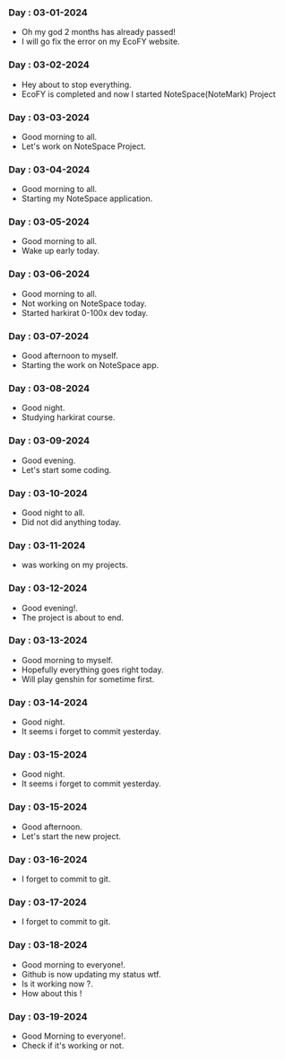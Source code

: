 ### Day : 03-01-2024

-   Oh my god 2 months has already passed!
-   I will go fix the error on my EcoFY website.

### Day : 03-02-2024

-   Hey about to stop everything.
-   EcoFY is completed and now I started NoteSpace(NoteMark) Project

### Day : 03-03-2024

-   Good morning to all.
-   Let's work on NoteSpace Project.

### Day : 03-04-2024

-   Good morning to all.
-   Starting my NoteSpace application.

### Day : 03-05-2024

-   Good morning to all.
-   Wake up early today.

### Day : 03-06-2024

-   Good morning to all.
-   Not working on NoteSpace today.
-   Started harkirat 0-100x dev today.

### Day : 03-07-2024

-   Good afternoon to myself.
-   Starting the work on NoteSpace app.

### Day : 03-08-2024

-   Good night.
-   Studying harkirat course.

### Day : 03-09-2024

-   Good evening.
-   Let's start some coding.

### Day : 03-10-2024

-   Good night to all.
-   Did not did anything today.

### Day : 03-11-2024

-   was working on my projects.

### Day : 03-12-2024

-   Good evening!.
-   The project is about to end.

### Day : 03-13-2024

-   Good morning to myself.
-   Hopefully everything goes right today.
-   Will play genshin for sometime first.

### Day : 03-14-2024

-   Good night.
-   It seems i forget to commit yesterday.

### Day : 03-15-2024

-   Good night.
-   It seems i forget to commit yesterday.

### Day : 03-15-2024

-   Good afternoon.
-   Let's start the new project.

### Day : 03-16-2024

-   I forget to commit to git.

### Day : 03-17-2024

-   I forget to commit to git.

### Day : 03-18-2024

-   Good morning to everyone!.
-   Github is now updating my status wtf.
-   Is it working now ?.
-   How about this !

### Day : 03-19-2024

-   Good Morning to everyone!.
-   Check if it's working or not.

